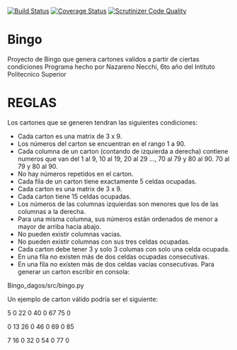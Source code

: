 [![Build Status](https://travis-ci.com/nazaspu/bingo.svg?branch=master)](https://travis-ci.com/nazaspu/bingo)
[![Coverage Status](https://coveralls.io/repos/github/nazaspu/bingo/badge.svg?branch=master)](https://coveralls.io/github/nazaspu/bingo?branch=master)
[![Scrutinizer Code Quality](https://scrutinizer-ci.com/g/nazaspu/bingo/badges/quality-score.png?b=master)](https://scrutinizer-ci.com/g/nazaspu/bingo/?branch=master)
# Bingo
Proyecto de Bingo que genera cartones validos a partir de ciertas condiciones Programa hecho por Nazareno Necchi, 6to año del Intituto Politecnico Superior
# REGLAS
Los cartones que se generen tendran las siguientes condiciones:

- Cada carton es una matrix de 3 x 9.
- Los números del carton se encuentran en el rango 1 a 90.
- Cada columna de un carton (contando de izquierda a derecha) contiene numeros que van del 1 al 9, 10 al 19, 20 al 29 ..., 70 al 79 y 80 al 90. 70 al 79 y 80 al 90.
- No hay números repetidos en el carton.
- Cada fila de un carton tiene exactamente 5 celdas ocupadas.
- Cada carton es una matrix de 3 x 9.
- Cada carton tiene 15 celdas ocupadas.
- Los números de las columnas izquierdas son menores que los de las columnas a la derecha.
- Para una misma columna, sus números están ordenados de menor a mayor de arriba hacia abajo.
- No pueden existir columnas vacias.
- No pueden existir columnas con sus tres celdas ocupadas.
- Cada carton debe tener 3 y solo 3 columas con solo una celda ocupada.
- En una fila no existen más de dos celdas ocupadas consecutivas.
- En una fila no existen más de dos celdas vacías consecutivas.
Para generar un carton escribir en consola:

Bingo_dagos/src/bingo.py

Un ejemplo de carton válido podría ser el siguiente:

5 0 22 0 40 0 67 75 0

0 13 26 0 46 0 69 0 85

7 16 0 32 0 54 0 77 0
